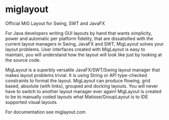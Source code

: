 # miglayout
Official MiG Layout for Swing, SWT and JavaFX

For Java developers writing GUI layouts by hand that wants simplicity, power and automatic per platform fidelity, that are dissatisfied with the current layout managers in Swing, JavaFX and SWT, MigLayout solves your layout problems. User interfaces created with MigLayout is easy to maintain, you will understand how the layout will look like just by looking at the source code.

MigLayout is a superbly versatile JavaFX/SWT/Swing layout manager that makes layout problems trivial. It is using String or API type-checked constraints to format the layout. MigLayout can produce flowing, grid based, absolute (with links), grouped and docking layouts. You will never have to switch to another layout manager ever again! MigLayout is created to be to manually coded layouts what Matisse/GroupLayout is to IDE supported visual layouts.

For documentation see miglayout.com

